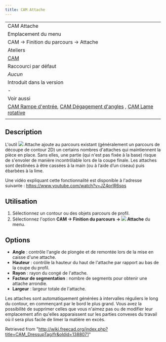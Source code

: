 ```yaml
---
title: CAM Attache
---
```

|  |
| --- |
| CAM Attache |
| Emplacement du menu |
| CAM → Finition du parcours → Attache |
| Ateliers |
| [CAM](/CAM_Workbench/fr "CAM Workbench/fr") |
| Raccourci par défaut |
| *Aucun* |
| Introduit dans la version |
| - |
| Voir aussi |
| [CAM Rampe d'entrée](/CAM_DressupRampEntry/fr "CAM DressupRampEntry/fr"), [CAM Dégagement d'angles](/CAM_DressupDogbone/fr "CAM DressupDogbone/fr") , [CAM Lame rotative](/CAM_DressupDragKnife/fr "CAM DressupDragKnife/fr") |
|  |

## Description

L'outil ![](/images/CAM_DressupTag.svg) Attache ajoute au parcours existant (généralement un parcours de découpe de contour 2D) un certains nombres d'attaches qui maintiennent la pièce en place. Sans elles, une partie (qui n'est pas fixée à la base) risque de s'envoler de manière incontrôlable lors de la coupe finale. Les attaches sont destinées à être cassées à la main (ou à l’aide d’un ciseau) puis ébarbées à la lime.

Une vidéo expliquant cette fonctionnalité est disponible à l'adresse suivante : <https://www.youtube.com/watch?v=JZ4prlR6sps>

## Utilisation

1. Sélectionnez un contour ou des objets parcours de profil.
2. Sélectionnez l'option **CAM → Finition du parcours → ![](/images/CAM_DressupTag.svg) Attache** du menu.

## Options

* **Angle** : contrôle l'angle de plongée et de remontée lors de la mise en caisse d'une attache.
* **Hauteur** : contrôle la hauteur du haut de l'attache par rapport au bas de la coupe du profil.
* **Rayon** : rayon du congé de l'attache.
* **Facteur de segmentation** : nombre de segments pour obtenir une attache arrondie.
* **Largeur** : largeur totale de l'attache.

Les attaches sont automatiquement générées à intervalles réguliers le long du contour, en commençant par le bord le plus grand. Vous avez la possibilité de supprimer celles que vous n'aimez pas ou de modifier leur emplacement afin qu'elles apparaissent sur les parties convexes du travail où il sera plus facile de limer la matière en excès.

Retrieved from "<http://wiki.freecad.org/index.php?title=CAM_DressupTag/fr&oldid=1388071>"